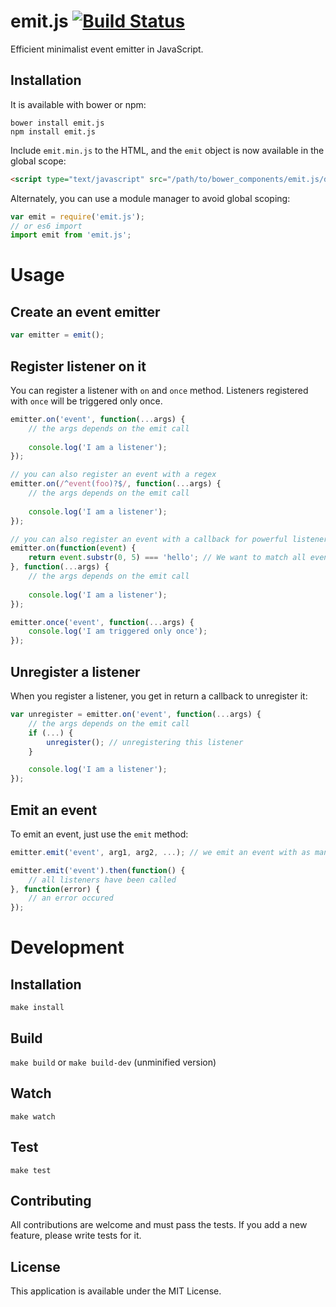 # emit.js [![Build Status](https://travis-ci.org/RobinBressan/emit.js.svg?branch=master)](https://travis-ci.org/RobinBressan/emit.js)

Efficient minimalist event emitter in JavaScript.

## Installation

It is available with bower or npm:

```
bower install emit.js
npm install emit.js
```

Include `emit.min.js` to the HTML, and the `emit` object is now available in the global scope:

```html
<script type="text/javascript" src="/path/to/bower_components/emit.js/dist/emit.min.js"></script>
```

Alternately, you can use a module manager to avoid global scoping:

```js
var emit = require('emit.js');
// or es6 import
import emit from 'emit.js';
```

# Usage

## Create an event emitter

```js
var emitter = emit();
```

## Register listener on it

You can register a listener with `on` and `once` method. Listeners registered with `once` will be triggered only once.

```js
emitter.on('event', function(...args) {
    // the args depends on the emit call
    
    console.log('I am a listener');
});

// you can also register an event with a regex
emitter.on(/^event(foo)?$/, function(...args) {
    // the args depends on the emit call
    
    console.log('I am a listener');
});

// you can also register an event with a callback for powerful listener
emitter.on(function(event) {
    return event.substr(0, 5) === 'hello'; // We want to match all event beginning with `hello`.
}, function(...args) {
    // the args depends on the emit call
    
    console.log('I am a listener');
});

emitter.once('event', function(...args) {
    console.log('I am triggered only once');
});
```

## Unregister a listener

When you register a listener, you get in return a callback to unregister it:

```js
var unregister = emitter.on('event', function(...args) {
    // the args depends on the emit call
    if (...) {
        unregister(); // unregistering this listener
    }

    console.log('I am a listener');
});
```

## Emit an event

To emit an event, just use the `emit` method:

```js
emitter.emit('event', arg1, arg2, ...); // we emit an event with as many parameters as we want

emitter.emit('event').then(function() {
    // all listeners have been called
}, function(error) {
    // an error occured
});
```

# Development

## Installation

`make install`

## Build

`make build` or `make build-dev` (unminified version)

## Watch

`make watch`

## Test

`make test`

## Contributing

All contributions are welcome and must pass the tests. If you add a new feature, please write tests for it.

## License

This application is available under the MIT License.

